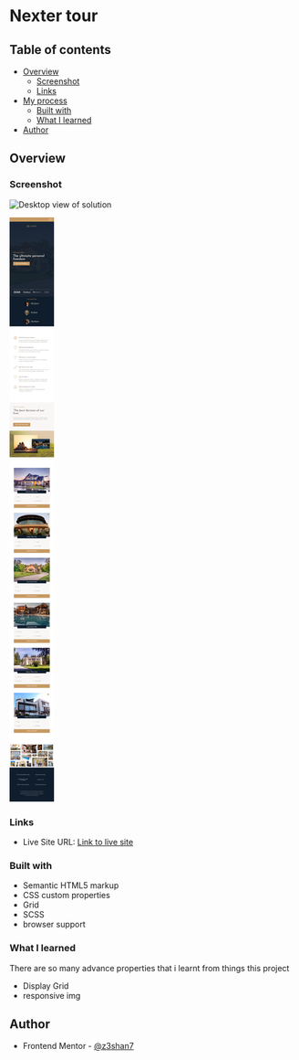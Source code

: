 # Nexter tour


## Table of contents

- [Overview](#overview)
  - [Screenshot](#screenshot)
  - [Links](#links)
- [My process](#my-process)
  - [Built with](#built-with)
  - [What I learned](#what-i-learned)
- [Author](#author)



## Overview


### Screenshot

![Desktop view of solution](./desktop.png)

![Mobile view of solution](./mobile.png)



### Links

- Live Site URL: [Link to live site]()



### Built with

- Semantic HTML5 markup
- CSS custom properties
- Grid
- SCSS 
- browser support


### What I learned

There are so many advance properties that i learnt from things this project

- Display Grid
- responsive img



## Author

- Frontend Mentor - [@z3shan7](https://www.frontendmentor.io/profile/z3shan7)
